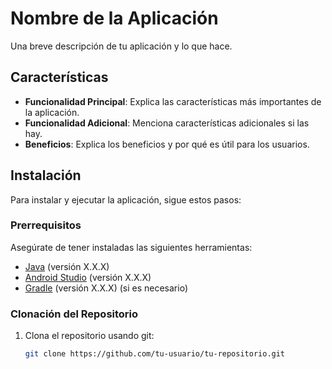 # Nombre de la Aplicación

Una breve descripción de tu aplicación y lo que hace.

## Características

- **Funcionalidad Principal**: Explica las características más importantes de la aplicación.
- **Funcionalidad Adicional**: Menciona características adicionales si las hay.
- **Beneficios**: Explica los beneficios y por qué es útil para los usuarios.

## Instalación

Para instalar y ejecutar la aplicación, sigue estos pasos:

### Prerrequisitos

Asegúrate de tener instaladas las siguientes herramientas:

- [Java](https://www.java.com/) (versión X.X.X)
- [Android Studio](https://developer.android.com/studio) (versión X.X.X)
- [Gradle](https://gradle.org/) (versión X.X.X) (si es necesario)

### Clonación del Repositorio

1. Clona el repositorio usando git:

   ```bash
   git clone https://github.com/tu-usuario/tu-repositorio.git
